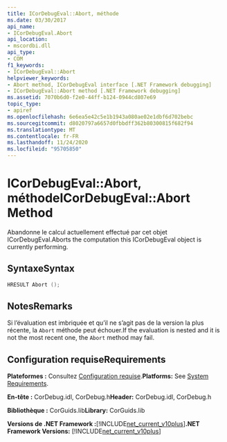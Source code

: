 ```yaml
---
title: ICorDebugEval::Abort, méthode
ms.date: 03/30/2017
api_name:
- ICorDebugEval.Abort
api_location:
- mscordbi.dll
api_type:
- COM
f1_keywords:
- ICorDebugEval::Abort
helpviewer_keywords:
- Abort method, ICorDebugEval interface [.NET Framework debugging]
- ICorDebugEval::Abort method [.NET Framework debugging]
ms.assetid: 7070b6d0-f2e0-44ff-b124-0944cd807e69
topic_type:
- apiref
ms.openlocfilehash: 6e6ea5e42c5e1b1943a080ae02e1dbf6d702bebc
ms.sourcegitcommit: d8020797a6657d0fbbdff362b80300815f682f94
ms.translationtype: MT
ms.contentlocale: fr-FR
ms.lasthandoff: 11/24/2020
ms.locfileid: "95705850"
---
```

# <a name="icordebugevalabort-method"></a><span data-ttu-id="5784f-102">ICorDebugEval::Abort, méthode</span><span class="sxs-lookup"><span data-stu-id="5784f-102">ICorDebugEval::Abort Method</span></span>

<span data-ttu-id="5784f-103">Abandonne le calcul actuellement effectué par cet objet ICorDebugEval.</span><span class="sxs-lookup"><span data-stu-id="5784f-103">Aborts the computation this ICorDebugEval object is currently performing.</span></span>  
  
## <a name="syntax"></a><span data-ttu-id="5784f-104">Syntaxe</span><span class="sxs-lookup"><span data-stu-id="5784f-104">Syntax</span></span>  
  
```cpp  
HRESULT Abort ();  
```  
  
## <a name="remarks"></a><span data-ttu-id="5784f-105">Notes</span><span class="sxs-lookup"><span data-stu-id="5784f-105">Remarks</span></span>  

 <span data-ttu-id="5784f-106">Si l’évaluation est imbriquée et qu’il ne s’agit pas de la version la plus récente, la `Abort` méthode peut échouer.</span><span class="sxs-lookup"><span data-stu-id="5784f-106">If the evaluation is nested and it is not the most recent one, the `Abort` method may fail.</span></span>  
  
## <a name="requirements"></a><span data-ttu-id="5784f-107">Configuration requise</span><span class="sxs-lookup"><span data-stu-id="5784f-107">Requirements</span></span>  

 <span data-ttu-id="5784f-108">**Plateformes :** Consultez [Configuration requise](../../get-started/system-requirements.md).</span><span class="sxs-lookup"><span data-stu-id="5784f-108">**Platforms:** See [System Requirements](../../get-started/system-requirements.md).</span></span>  
  
 <span data-ttu-id="5784f-109">**En-tête :** CorDebug.idl, CorDebug.h</span><span class="sxs-lookup"><span data-stu-id="5784f-109">**Header:** CorDebug.idl, CorDebug.h</span></span>  
  
 <span data-ttu-id="5784f-110">**Bibliothèque :** CorGuids.lib</span><span class="sxs-lookup"><span data-stu-id="5784f-110">**Library:** CorGuids.lib</span></span>  
  
 <span data-ttu-id="5784f-111">**Versions de .NET Framework :**[!INCLUDE[net_current_v10plus](../../../../includes/net-current-v10plus-md.md)]</span><span class="sxs-lookup"><span data-stu-id="5784f-111">**.NET Framework Versions:** [!INCLUDE[net_current_v10plus](../../../../includes/net-current-v10plus-md.md)]</span></span>
